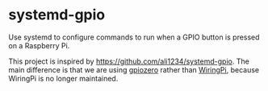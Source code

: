 # systemd-gpio

Use systemd to configure commands to run when a GPIO button is pressed on a Raspberry Pi.

This project is inspired by https://github.com/ali1234/systemd-gpio. The main difference is that we are using [gpiozero](https://github.com/gpiozero/gpiozero) rather than [WiringPi](https://web.archive.org/web/20220405225008/http://wiringpi.com/wiringpi-deprecated/), because WiringPi is no longer maintained.
